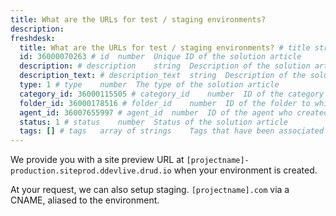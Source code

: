 ```yaml
---
title: What are the URLs for test / staging environments?
description:
freshdesk:
  title: What are the URLs for test / staging environments? # title	string	Title of the solution article
  id: 36000070263 # id	number	Unique ID of the solution article
  description: # description	string	Description of the solution article
  description_text: # description_text	string	Description of the solution article in plain text
  type: 1 # type	number	The type of the solution article
  category_id: 36000115505 # category_id	number	ID of the category to which the solution article belongs
  folder_id: 36000178516 # folder_id	number	ID of the folder to which the solution article belongs
  agent_id: 36007655997 # agent_id	number	ID of the agent who created the solution article
  status: 1 # status	number	Status of the solution article
  tags: [] # tags	array of strings	Tags that have been associated with the solution article
---
```


We provide you with a site preview URL at `[projectname]-production.siteprod.ddevlive.drud.io` when your environment is created.

At your request, we can also setup staging. `[projectname].com` via a CNAME, aliased to the environment.
